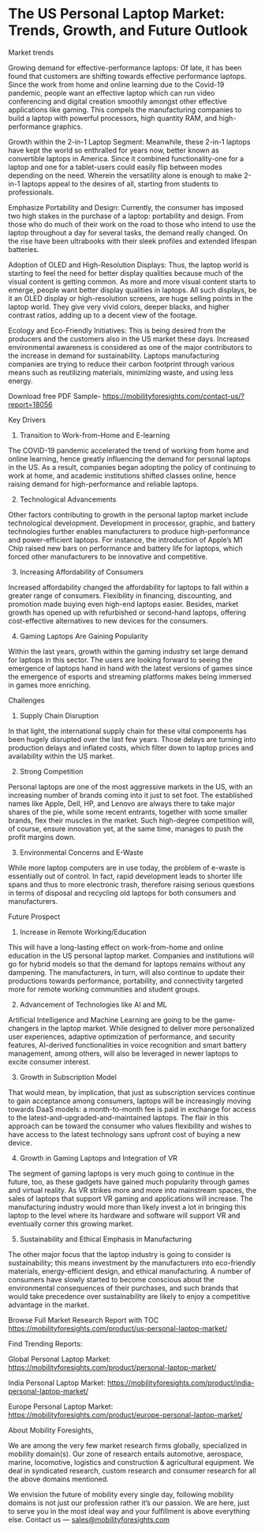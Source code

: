 # The US Personal Laptop Market: Trends, Growth, and Future Outlook

Market trends

Growing demand for effective-performance laptops: Of late, it has been found that customers are shifting towards effective performance laptops. Since the work from home and online learning due to the Covid-19 pandemic, people want an effective laptop which can run video conferencing and digital creation smoothly amongst other effective applications like gaming. This compels the manufacturing companies to build a laptop with powerful processors, high quantity RAM, and high-performance graphics.

Growth within the 2-in-1 Laptop Segment: Meanwhile, these 2-in-1 laptops have kept the world so enthralled for years now, better known as convertible laptops in America. Since it combined functionality-one for a laptop and one for a tablet-users could easily flip between modes depending on the need. Wherein the versatility alone is enough to make 2-in-1 laptops appeal to the desires of all, starting from students to professionals.

Emphasize Portability and Design: Currently, the consumer has imposed two high stakes in the purchase of a laptop: portability and design. From those who do much of their work on the road to those who intend to use the laptop throughout a day for several tasks, the demand really changed. On the rise have been ultrabooks with their sleek profiles and extended lifespan batteries.

Adoption of OLED and High-Resolution Displays: Thus, the laptop world is starting to feel the need for better display qualities because much of the visual content is getting common. As more and more visual content starts to emerge, people want better display qualities in laptops. All such displays, be it an OLED display or high-resolution screens, are huge selling points in the laptop world. They give very vivid colors, deeper blacks, and higher contrast ratios, adding up to a decent view of the footage.

Ecology and Eco-Friendly Initiatives: This is being desired from the producers and the customers also in the US market these days. Increased environmental awareness is considered as one of the major contributors to the increase in demand for sustainability. Laptops manufacturing companies are trying to reduce their carbon footprint through various means such as reutilizing materials, minimizing waste, and using less energy.

Download free PDF Sample- https://mobilityforesights.com/contact-us/?report=18056

Key Drivers

1. Transition to Work-from-Home and E-learning

The COVID-19 pandemic accelerated the trend of working from home and online learning, hence greatly influencing the demand for personal laptops in the US. As a result, companies began adopting the policy of continuing to work at home, and academic institutions shifted classes online, hence raising demand for high-performance and reliable laptops.

2. Technological Advancements

Other factors contributing to growth in the personal laptop market include technological development. Development in processor, graphic, and battery technologies further enables manufacturers to produce high-performance and power-efficient laptops. For instance, the introduction of Apple’s M1 Chip raised new bars on performance and battery life for laptops, which forced other manufacturers to be innovative and competitive.

3. Increasing Affordability of Consumers

Increased affordability changed the affordability for laptops to fall within a greater range of consumers. Flexibility in financing, discounting, and promotion made buying even high-end laptops easier. Besides, market growth has opened up with refurbished or second-hand laptops, offering cost-effective alternatives to new devices for the consumers.

4. Gaming Laptops Are Gaining Popularity

Within the last years, growth within the gaming industry set large demand for laptops in this sector. The users are looking forward to seeing the emergence of laptops hand in hand with the latest versions of games since the emergence of esports and streaming platforms makes being immersed in games more enriching.

Challenges

1. Supply Chain Disruption

In that light, the international supply chain for these vital components has been hugely disrupted over the last few years. Those delays are turning into production delays and inflated costs, which filter down to laptop prices and availability within the US market.

2. Strong Competition

Personal laptops are one of the most aggressive markets in the US, with an increasing number of brands coming into it just to set foot. The established names like Apple, Dell, HP, and Lenovo are always there to take major shares of the pie, while some recent entrants, together with some smaller brands, flex their muscles in the market. Such high-degree competition will, of course, ensure innovation yet, at the same time, manages to push the profit margins down.

3. Environmental Concerns and E-Waste

While more laptop computers are in use today, the problem of e-waste is essentially out of control. In fact, rapid development leads to shorter life spans and thus to more electronic trash, therefore raising serious questions in terms of disposal and recycling old laptops for both consumers and manufacturers.

Future Prospect

1. Increase in Remote Working/Education

This will have a long-lasting effect on work-from-home and online education in the US personal laptop market. Companies and institutions will go for hybrid models so that the demand for laptops remains without any dampening. The manufacturers, in turn, will also continue to update their productions towards performance, portability, and connectivity targeted more for remote working communities and student groups.

2. Advancement of Technologies like AI and ML

Artificial Intelligence and Machine Learning are going to be the game-changers in the laptop market. While designed to deliver more personalized user experiences, adaptive optimization of performance, and security features, AI-derived functionalities in voice recognition and smart battery management, among others, will also be leveraged in newer laptops to excite consumer interest.

3. Growth in Subscription Model

That would mean, by implication, that just as subscription services continue to gain acceptance among consumers, laptops will be increasingly moving towards DaaS models: a month-to-month fee is paid in exchange for access to the latest-and-upgraded-and-maintained laptops. The flair in this approach can be toward the consumer who values flexibility and wishes to have access to the latest technology sans upfront cost of buying a new device.

4. Growth in Gaming Laptops and Integration of VR

The segment of gaming laptops is very much going to continue in the future, too, as these gadgets have gained much popularity through games and virtual reality. As VR strikes more and more into mainstream spaces, the sales of laptops that support VR gaming and applications will increase. The manufacturing industry would more than likely invest a lot in bringing this laptop to the level where its hardware and software will support VR and eventually corner this growing market.

5. Sustainability and Ethical Emphasis in Manufacturing

The other major focus that the laptop industry is going to consider is sustainability; this means investment by the manufacturers into eco-friendly materials, energy-efficient design, and ethical manufacturing. A number of consumers have slowly started to become conscious about the environmental consequences of their purchases, and such brands that would take precedence over sustainability are likely to enjoy a competitive advantage in the market.

Browse Full Market Research Report with TOC https://mobilityforesights.com/product/us-personal-laptop-market/

Find Trending Reports:

Global Personal Laptop Market: https://mobilityforesights.com/product/personal-laptop-market/

India Personal Laptop Market: https://mobilityforesights.com/product/india-personal-laptop-market/

Europe Personal Laptop Market: https://mobilityforesights.com/product/europe-personal-laptop-market/

About Mobility Foresights,

We are among the very few market research firms globally, specialized in mobility domain(s). Our zone of research entails automotive, aerospace, marine, locomotive, logistics and construction & agricultural equipment. We deal in syndicated research, custom research and consumer research for all the above domains mentioned.

We envision the future of mobility every single day, following mobility domains is not just our profession rather it’s our passion. We are here, just to serve you in the most ideal way and your fulfillment is above everything else. Contact us — sales@mobilityforesights.com
